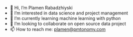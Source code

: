 - 👋 Hi, I’m Plamen Rabadzhiyski
- 👀 I’m interested in data science and project management
- 🌱 I’m currently learning machine learning with python
- 💞️ I’m looking to collaborate on open source data project 
- 📫 How to reach me: plamen@pmtonomy.com

<!---
rabadzhiyski/rabadzhiyski is a ✨ special ✨ repository because its `README.md` (this file) appears on your GitHub profile.
You can click the Preview link to take a look at your changes.
--->
